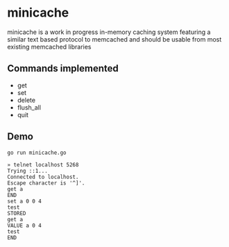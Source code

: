 # minicache

minicache is a work in progress in-memory caching system
featuring a similar text based protocol to memcached and
should be usable from most existing memcached libraries

## Commands implemented

- get
- set
- delete
- flush_all
- quit

## Demo

`go run minicache.go`

````
» telnet localhost 5268
Trying ::1...
Connected to localhost.
Escape character is '^]'.
get a
END
set a 0 0 4
test
STORED
get a
VALUE a 0 4
test
END
````